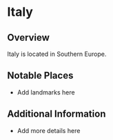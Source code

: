 # Italy
## Overview
Italy is located in Southern Europe.

## Notable Places
- Add landmarks here

## Additional Information
- Add more details here
